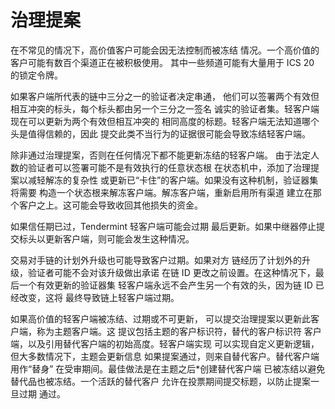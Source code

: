 # 治理提案

在不常见的情况下，高价值客户可能会因无法控制而被冻结
情况。一个高价值的客户可能有数百个渠道正在被积极使用。
其中一些频道可能有大量用于 ICS 20 的锁定令牌。

如果客户端所代表的链中三分之一的验证者决定串通，
他们可以签署两个有效但相互冲突的标头，每个标头都由另一个三分之一签名
诚实的验证者集。轻客户端现在可以更新为两个有效但相互冲突的
相同高度的标题。轻客户端无法知道哪个头是值得信赖的，因此
提交此类不当行为的证据很可能会导致冻结轻客户端。

除非通过治理提案，否则在任何情况下都不能更新冻结的轻客户端。
由于法定人数的验证者可以签署可能不是有效执行的任意状态根
在状态机中，添加了治理提案以减轻解冻的复杂性
或更新已“卡住”的客户端。如果没有这种机制，验证器集将需要
构造一个状态根来解冻客户端。解冻客户端，重新启用所有渠道
建立在那个客户之上。这可能会导致收回其他损失的资金。

如果信任期已过，Tendermint 轻客户端可能会过期
最后更新。如果中继器停止提交标头以更新客户端，则可能会发生这种情况。

交易对手链的计划外升级也可能导致客户过期。如果对方
链经历了计划外的升级，验证者可能不会对该升级做出承诺
在链 ID 更改之前设置。在这种情况下，最后一个有效更新的验证器集
轻客户端永远不会产生另一个有效的头，因为链 ID 已经改变，这将
最终导致链上轻客户端过期。

如果高价值的轻客户端被冻结、过期或不可更新，
可以提交治理提案以更新此客户端，称为主题客户端。这
提议包括主题的客户标识符，替代的客户标识符
客户端，以及引用替代客户端的初始高度。轻客户端实现
可以实现自定义更新逻辑，但大多数情况下，主题会更新信息
如果提案通过，则来自替代客户。替代客户端用作“替身”
在受审期间。最佳做法是在主题之后*创建替代客户端
已被冻结以避免替代品也被冻结。一个活跃的替代客户
允许在投票期间提交标题，以防止提案一旦过期
通过。 